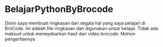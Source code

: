 # BelajarPythonByBrocode
Disini saya membuat ringkasan dari segala hal yang saya pelajari di BroCode. Ini adalah file ringkasan dan digunakan untuk belajar. Tidak ada maksud untuk meneyebarkan hasil dari video brocode. Mohon pengertiannya

